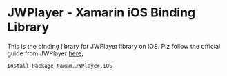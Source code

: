 # JWPlayer - Xamarin iOS Binding Library

This is the binding library for JWPlayer library on iOS. 
Plz follow the official guide from JWPlayer [here](https://developers.google.com/interactive-media-ads/);

```
Install-Package Naxam.JWPlayer.iOS
```